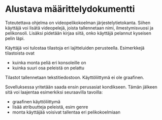  # Alustava määrittelydokumentti
 
Toteutettava ohjelma on videopelikokoelman järjestelytietokanta. Siihen käyttäjä voi lisätä videopelejä, joista tallennetaan nimi, ilmestymisvuosi ja pelikonsoli. Lisäksi pidetään kirjaa siitä, onko käyttäjä pelannut kyseisen pelin läpi.

Käyttäjä voi tulostaa tilastoja eri lajitteluiden perusteella. Esimerkkejä tilastoista ovat
- kuinka monta peliä eri konsoleille on
- kuinka suuri osa peleistä on pelattu

Tilastot tallennetaan tekstitiedostoon. Käyttöliittymä ei ole graafinen.

Sovelluksessa yritetään saada ensin perusasiat kondikseen. Tämän jälkeen sitä voi laajentaa esimerkiksi seuraavilla tavoilla:
- graafinen käyttöliittymä
- lisää atribuutteja peleistä, esim genre
- monta käyttäjää voisivat tallentaa eri pelikokoelmiaan


